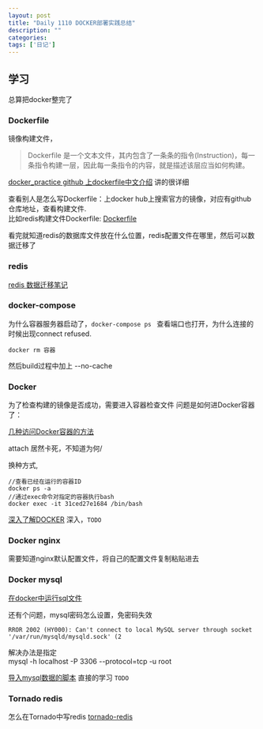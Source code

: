 ```yaml
---
layout: post
title: "Daily 1110 DOCKER部署实践总结"
description: ""
categories: 
tags: ['日记']
---
```

 


## 学习
总算把docker整完了

### Dockerfile

镜像构建文件，
> Dockerfile 是一个文本文件，其内包含了一条条的指令(Instruction)，每一条指令构建一层，因此每一条指令的内容，就是描述该层应当如何构建。

[docker_practice github 上dockerfile中文介绍](https://github.com/yeasy/docker_practice/tree/master/image/dockerfile) 讲的很详细


查看别人是怎么写Dockerfile：上docker hub上搜索官方的镜像，对应有github仓库地址，查看构建文件.   
比如redis构建文件Dockerfile: [Dockerfile](https://github.com/docker-library/redis/blob/29b44c477011c5450dd89fd41af4c04e0c71e5b2/4.0/32bit/Dockerfile)    

看完就知道redis的数据库文件放在什么位置，redis配置文件在哪里，然后可以数据迁移了  

### redis 

[redis 数据迁移笔记](https://mengkang.net/424.html)  

### docker-compose 
为什么容器服务器启动了，`docker-compose ps ` 查看端口也打开，为什么连接的时候出现connect refused.   

``` 
docker rm 容器
``` 
然后build过程中加上 --no-cache 



###  Docker 

 为了检查构建的镜像是否成功，需要进入容器检查文件
 问题是如何进Docker容器了： 

[ 几种访问Docker容器的方法](http://warjiang.github.io/devcat/2016/11/28/%E5%87%A0%E7%A7%8D%E8%AE%BF%E9%97%AEDocker%E5%AE%B9%E5%99%A8%E7%9A%84%E6%96%B9%E6%B3%95/) 

attach 居然卡死，不知道为何/ 
  
换种方式,
```
//查看已经在运行的容器ID
docker ps -a
//通过exec命令对指定的容器执行bash
docker exec -it 31ced27e1684 /bin/bash

```
[深入了解DOCKER](https://github.com/qianlei90/Blog/issues/35) 深入，`TODO`

### Docker nginx 

需要知道nginx默认配置文件，将自己的配置文件复制粘贴进去



### Docker mysql 


[在docker中运行sql文件](http://www.51woshou.com/?p/6c202e1c3d61)  

还有个问题，mysql密码怎么设置，免密码失效



```
RROR 2002 (HY000): Can't connect to local MySQL server through socket '/var/run/mysqld/mysqld.sock' (2
```
解决办法是指定   
mysql -h localhost -P 3306 --protocol=tcp -u root   

[导入mysql数据的脚本](https://github.com/cloudposse/mysql) 直接的学习 `TODO`  



###   Tornado redis 
怎么在Tornado中写redis
[tornado-redis](https://github.com/leporo/tornado-redis/blob/master/demos/sockjs/app.py)  



